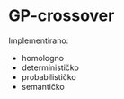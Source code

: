GP-crossover
============
Implementirano:
- homologno
- determinističko
- probabilističko
- semantičko
